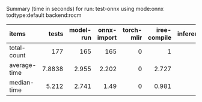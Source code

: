 Summary (time in seconds) for run: test-onnx using mode:onnx todtype:default backend:rocm

| items        |    tests |   model-run |   onnx-import |   torch-mlir |   iree-compile |   inference |
|:-------------|---------:|------------:|--------------:|-------------:|---------------:|------------:|
| total-count  | 177      |     165     |       165     |            0 |          1     |           0 |
| average-time |   7.8838 |       2.955 |         2.202 |            0 |          2.727 |           0 |
| median-time  |   5.212  |       2.741 |         1.49  |            0 |          0.981 |           0 |
